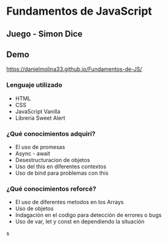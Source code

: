 # Fundamentos de JavaScript

## Juego - Simon Dice

## Demo
https://danielmolina33.github.io/Fundamentos-de-JS/

### Lenguaje utilizado

- HTML
- CSS
- JavaScript Vanilla
- Libreria Sweet Alert

### ¿Qué conocimientos adquirí?

- El uso de promesas
- Async - await
- Desestructuracion de objetos
- Uso del this en diferentes contextos
- Uso de bind para problemas con this

### ¿Qué conocimientos reforcé?

- El uso de diferentes metodos en los Arrays
- Uso de objetos
- Indagación en el codigo para detección de errores o bugs
- Uso de var, let y const en dependiendo la situación


s
